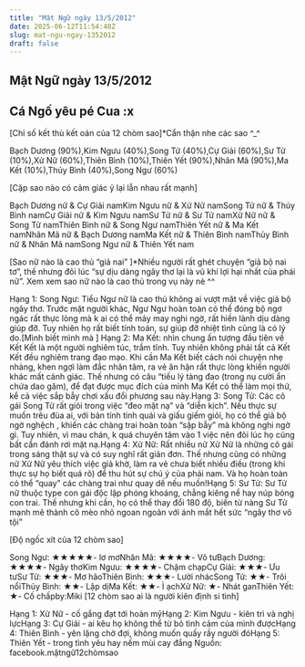 ```yaml
---
title: "Mật Ngữ ngày 13/5/2012"
date: 2025-06-12T11:54:48Z
slug: mat-ngu-ngay-1352012
draft: false
---
```


## Mật Ngữ ngày 13/5/2012

## Cá Ngố yêu pé Cua :x

[Chỉ số kết thù kết oán của 12 chòm sao]*Cẩn thận nhe các sao ^_^

 Bạch Dương (90%),Kim Ngưu (40%),Song Tử (40%),Cự Giải (60%),Sư Tử (10%),Xử Nữ (60%),Thiên Bình (10%),Thiên Yết (90%),Nhân Mã (90%),Ma Kết (10%),Thủy Bình (40%),Song Ngư (60%)
 
 [Cặp sao nào có cảm giác ỷ lại lẫn nhau rất mạnh]

 Bạch Dương nữ & Cự Giải namKim Ngưu nữ & Xử Nữ namSong Tử nữ & Thủy Bình namCự Giải nữ & Kim Ngưu namSư Tử nữ & Sư Tử namXử Nữ nữ & Song Tử namThiên Bình nữ & Song Ngư namThiên Yết nữ & Ma Kết namNhân Mã nữ & Bạch Dương namMa Kết nữ & Thiên Bình namThủy Bình nữ & Nhân Mã namSong Ngư nữ & Thiên Yết nam
 
 [Sao nữ nào là cao thủ “giả nai” ]*Nhiều người rất ghét chuyện “giả bộ nai tơ”, thế nhưng đôi lúc “sự dịu dàng ngây thơ lại là vũ khí lợi hại nhất của phái nữ”. Xem xem sao nữ nào là cao thủ trong vụ này nè ^^

 Hạng 1: Song Ngư: Tiểu Ngư nữ là cao thủ không ai vượt mặt về việc giả bộ ngây thơ. Trước mặt người khác, Ngư Ngư hoàn toàn có thể đóng bộ ngơ ngác rất thực lòng mà k ai có thể mảy may nghi ngờ, rất hiền lành dịu dàng giúp đỡ. Tuy nhiên họ rất biết tính toán, sự giúp đỡ nhiệt tình cũng là có lý do.[Mình biết mình mà ]
 Hạng 2: Ma Kết: nhìn chung ấn tượng đầu tiên về Kết Kết là một người nghiêm túc, trầm tĩnh. Tuy nhiên không phải tất cả Kết Kết đều nghiêm trang đạo mạo. Khi cần Ma Kết biết cách nói chuyện nhẹ nhàng, khen ngợi làm đắc nhân tâm, ra vẻ ân hận rất thực lòng khiến người khác mất cảnh giác. Thế nhưng có câu “tiếu lý tàng đao (trong nụ cười ẩn chứa dao găm), để đạt được mục đích của mình Ma Kết có thể làm mọi thứ, kể cả việc sắp bẫy chơi xấu đổi phương sau này.Hạng 3: Song Tử: Các cô gái Song Tử rất giỏi trong việc “đeo mặt nạ” và “diễn kịch”. Nếu thực sự muốn trêu đùa ai, với bản tính tinh quái và giấu giếm giỏi, họ có thể giả bộ ngờ nghệch , khiến các chàng trai hoàn toàn “sập bẫy” mà không nghi ngờ gì. Tuy nhiên, vì mau chán, k quá chuyên tâm vào 1 việc nên đôi lúc họ cũng bất cẩn đánh rơi mặt nạ.Hạng 4: Xử Nữ: Rất nhiều nữ Xử Nữ là những cô gái trong sáng thật sự và có suy nghĩ rất giản đơn. Thế nhưng cũng có những nữ Xử Nữ yêu thích việc giả khờ, làm ra vẻ chưa biết nhiều điều (trong khi thực sự họ biết quá rõ) để thu hút sự chú ý của phái nam. Và họ hoàn toàn có thể “quay” các chàng trai như quay dế nếu muốn!Hạng 5: Sư Tử: Sư Tử nữ thuộc type con gái độc lập phóng khoáng, chẳng kiêng nể hay núp bóng con trai. Thế nhưng khi cần, họ có thể thay đổi 180 độ, biến từ nàng Sư Tử mạnh mẽ thành cô mèo nhỏ ngoan ngoãn với ánh mắt hết sức “ngây thơ vô tội”
 
 [Độ ngốc xít của 12 chòm sao]

 Song Ngư: ★★★★★- lơ mơNhân Mã: ★★★★- Vô tưBạch Dương: ★★★★- Ngây thơKim Ngưu: ★★★★- Chậm chạpCự Giải: ★★★- Ưu tưSư Tử: ★★★- Mơ hãoThiên Bình: ★★★- Lười nhácSong Tử: ★★- Trôi nổiThủy Bình: ★★- Lập dịMa Kết: ★★- Ì ạchXử Nữ: ★- Nhát ganThiên Yết: ★- Cố chấpby:Miki
 [12 chòm sao ai là người kiên định si tình]

 Hạng 1: Xử Nữ - cố gắng đạt tới hoàn mỹHạng 2: Kim Ngưu - kiên trì và nghị lựcHạng 3: Cự Giải - ai kêu họ không thể từ bỏ tình cảm của mình đượcHạng 4: Thiên Bình - yên lặng chờ đợi, không muốn quấy rầy người đóHạng 5: Thiên Yết - trong tình yêu hay nếm mùi cay đắng
Nguồn: facebook.mậtngữ12chòmsao